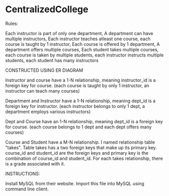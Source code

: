 # CentralizedCollege

Rules:

Each instructor is part of only one department,
A department can have multiple instructors,
Each instructor teaches atleast one course,
each course is taught by 1 instructor,
Each course is offered by 1 department,
A department offers multiple courses,
Each student takes multiple courses,
each course is taken by multiple students,
each instructor instructs multiple students,
each student has many instructors

CONSTRUCTED USING ER DIAGRAM

Instructor and course have a 1-N relationship, meaning instructor_id
is a foreign key for course. (each course is taught by only 1 instructor,
an instructor can teach many courses)

Department and Instructor have a 1-N relationship, meaning dept_id
is a foreign key for instructor. (each instructor belongs to only 1 dept,
a department employs various instructors)

Dept and Course have an 1-N relationship, meaning dept_id is a foreign
key for course. (each course belongs to 1 dept and each dept offers many
courses)

Course and Student have a M-N relationship. I named relationship table
"takes". Table takes has a two foreign keys that make up its primary key.
course_id and student_id are the foreign keys and primary key is the combination
of course_id and student_id. For each takes relationship, there is a grade
associated with it.


INSTRUCTIONS:

Install MySQL from their website. Import this file into MySQL using command line client. 
